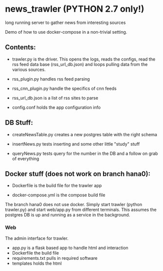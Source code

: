 # news_trawler (PYTHON 2.7 only!)
long running server to gather news from interesting sources

Demo of how to use docker-compose in a non-trivial setting.

## Contents:

+ trawler.py is the driver. This opens the logs, reads the configs, read the rss feed data base (rss_url_db.json) and loops pulling data from the various sources.

+ rss_plugin.py handles rss feed parsing

+ rss_cnn_plugin.py handle the specifics of cnn feeds

+ rss_url_db.json is a list of rss sites to parse

+ config.conf holds the app configuration info

## DB Stuff:

+ createNewsTable.py creates a new postgres table with the right schema

+ insertNews.py tests inserting and some other little "study" stuff

+ queryNews.py tests query for the number in the DB and a follow on grab of everything

## Docker stuff (does not work on branch hana0):

+ Dockerfile is the build file for the trawler app

+ docker-compose.yml is the compose build file

The branch hana0 does not use docker.  Simply start trawler (python trawler.py) and 
start web/app.py from different terminals.  This assumes the postgres DB is up and 
running as a service in the background.

### Web

The admin interface for trawler.

+ app.py is a flask based app to handle html and interaction
+ Dockerfile the build file
+ requirements.txt pulls in required software
+ templates holds the html
